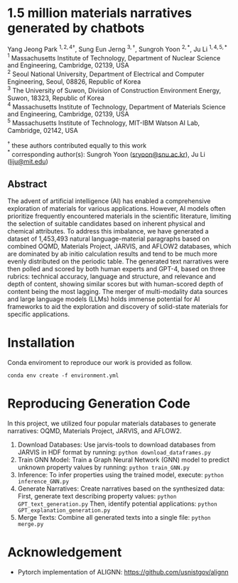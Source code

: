 # 1.5 million materials narratives generated by chatbots

Yang Jeong Park $^{1,2,4\dagger}$, Sung Eun Jerng $^{3,\dagger}$, Sungroh Yoon $^{2,*}$, Ju Li $^{1, 4, 5, *}$   
$^1$ Massachusetts Institute of Technology, Department of Nuclear Science and Engineering, Cambridge, 02139, USA   
$^2$ Seoul National University, Department of Electrical and Computer Engineering, Seoul, 08826, Republic of Korea   
$^3$ The University of Suwon, Division of Construction Environment Energy, Suwon, 18323, Republic of Korea   
$^4$ Massachusetts Institute of Technology, Department of Materials Science and Engineering, Cambridge, 02139, USA   
$^5$ Massachusetts Institute of Technology, MIT-IBM Watson AI Lab, Cambridge, 02142, USA

$^\dagger$ these authors contributed equally to this work   
$^*$ corresponding author(s): Sungroh Yoon (sryoon@snu.ac.kr), Ju Li (liju@mit.edu)


## Abstract

The advent of artificial intelligence (AI) has enabled a comprehensive exploration of materials for various applications. However, AI models often prioritize frequently encountered materials in the scientific literature, limiting the selection of suitable candidates based on inherent physical and chemical attributes. To address this imbalance, we have generated a dataset of 1,453,493 natural language-material paragraphs based on combined OQMD, Materials Project, JARVIS, and AFLOW2 databases, which are dominated by ab initio calculation results and tend to be much more evenly distributed on the periodic table. The generated text narratives were then polled and scored by both human experts and GPT-4, based on three rubrics: technical accuracy, language and structure, and relevance and depth of content, showing similar scores but with human-scored depth of content being the most lagging.  The merger of multi-modality data sources and large language models (LLMs) holds immense potential for AI frameworks to aid the exploration and discovery of solid-state materials for specific applications.


# Installation

Conda enviroment to reproduce our work is provided as follow.
```
conda env create -f environment.yml
```

# Reproducing Generation Code
In this project, we utilized four popular materials databases to generate narratives: OQMD, Materials Project, JARVIS, and AFLOW2.

1. Download Databases: Use jarvis-tools to download databases from JARVIS in HDF format by running:
```python download_dataframes.py```
2. Train GNN Model: Train a Graph Neural Network (GNN) model to predict unknown property values by running:
```python train_GNN.py```
3. Inference: To infer properties using the trained model, execute:
```python inference_GNN.py```
4. Generate Narratives: Create narratives based on the synthesized data:
First, generate text describing property values:
```python GPT_text_generation.py```
Then, identify potential applications:
```python GPT_explanation_generation.py```
5. Merge Texts: Combine all generated texts into a single file:
```python merge.py```


# Acknowledgement
- Pytorch implementation of ALIGNN: https://github.com/usnistgov/alignn
